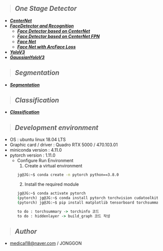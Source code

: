 >## ***One Stage Detector***
* [***CenterNet***](https://github.com/Deepfocused/PyTorch-Detector/tree/master/CenterNet)
* [***FaceDetector and Recognition***](#)
    * [***Face Detector based on CenterNet***](https://github.com/Deepfocused/PyTorch-Detector/tree/master/CenterFaceNet)
    * [***Face Detector based on CenterNet FPN***](https://github.com/Deepfocused/PyTorch-Detector/tree/master/CenterFaceNet_FPN)
    * [***Face Net***](https://github.com/Deepfocused/PyTorch-Detector/tree/master/FaceNet)
    * [***Face Net with ArcFace Loss***](https://github.com/Deepfocused/PyTorch-Detector/tree/master/FaceNetWithAngle)
* [***YoloV3***](https://github.com/Deepfocused/PyTorch-Detector/tree/master/YoloV3)
* [***GaussianYoloV3***](https://github.com/Deepfocused/PyTorch-Detector/tree/master/GaussianYoloV3)

>## ***Segmentation***
* [***Segmentation***](https://github.com/Deepfocused/PyTorch-Detector/tree/master/segmentation)

>## ***Classification***
* [***Classification***](https://github.com/Deepfocused/PyTorch-Detector/tree/master/classification)

>## ***Development environment***
* OS : ubuntu linux 18.04 LTS
* Graphic card / driver : Quadro RTX 5000 / 470.103.01
* miniconda version : 4.11.0
* pytorch version : 1.11.0
    * Configure Run Environment
        1. Create a virtual environment
        ```cmd
        jg@JG:~$ conda create -n pytorch python==3.8.0
        ```
        2. Install the required module 
        ```cmd
        jg@JG:~$ conda activate pytorch 
        (pytorch) jg@JG:~$ conda install pytorch torchvision cudatoolkit cudnn -c pytorch
        (pytorch) jg@JG:~$ pip install matplotlib tensorboard torchsummary plotly mlflow opencv-python tqdm PyYAML --no-cache-dir --pre --upgrade
        
        to do : torchsummary -> torchinfo 코드 
        to do : hiddenlayer -> build_graph 코드 작성
        ```
>## ***Author*** 
* medical18@naver.com / JONGGON
